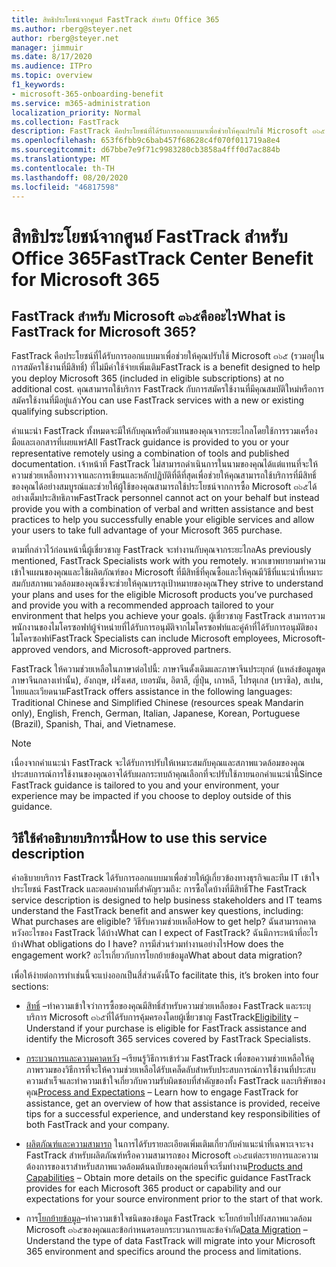 ```yaml
---
title: สิทธิประโยชน์จากศูนย์ FastTrack สำหรับ Office 365
ms.author: rberg@steyer.net
author: rberg@steyer.net
manager: jimmuir
ms.date: 8/17/2020
ms.audience: ITPro
ms.topic: overview
f1_keywords:
- microsoft-365-onboarding-benefit
ms.service: m365-administration
localization_priority: Normal
ms.collection: FastTrack
description: FastTrack คือประโยชน์ที่ได้รับการออกแบบมาเพื่อช่วยให้คุณปรับใช้ Microsoft ๓๖๕ (รวมอยู่ในการสมัครใช้งานที่มีสิทธิ์) ที่ไม่มีค่าใช้จ่ายเพิ่มเติม คุณสามารถใช้บริการ FastTrack กับการสมัครใช้งานที่มีคุณสมบัติใหม่หรือการสมัครใช้งานที่มีอยู่แล้ว
ms.openlocfilehash: 653f6fbb9c6bab457f68628c4f070f011719a8e4
ms.sourcegitcommit: d67bbe7e9f71c9983280cb3858a4fff0d7ac884b
ms.translationtype: MT
ms.contentlocale: th-TH
ms.lasthandoff: 08/20/2020
ms.locfileid: "46817598"
---
```

# <a name="fasttrack-center-benefit-for-microsoft-365"></a><span data-ttu-id="40879-104">สิทธิประโยชน์จากศูนย์ FastTrack สำหรับ Office 365</span><span class="sxs-lookup"><span data-stu-id="40879-104">FastTrack Center Benefit for Microsoft 365</span></span>

## <a name="what-is-fasttrack-for-microsoft-365"></a><span data-ttu-id="40879-105">FastTrack สำหรับ Microsoft ๓๖๕คืออะไร</span><span class="sxs-lookup"><span data-stu-id="40879-105">What is FastTrack for Microsoft 365?</span></span>

<span data-ttu-id="40879-106">FastTrack คือประโยชน์ที่ได้รับการออกแบบมาเพื่อช่วยให้คุณปรับใช้ Microsoft ๓๖๕ (รวมอยู่ในการสมัครใช้งานที่มีสิทธิ์) ที่ไม่มีค่าใช้จ่ายเพิ่มเติม</span><span class="sxs-lookup"><span data-stu-id="40879-106">FastTrack is a benefit designed to help you deploy Microsoft 365 (included in eligible subscriptions) at no additional cost.</span></span> <span data-ttu-id="40879-107">คุณสามารถใช้บริการ FastTrack กับการสมัครใช้งานที่มีคุณสมบัติใหม่หรือการสมัครใช้งานที่มีอยู่แล้ว</span><span class="sxs-lookup"><span data-stu-id="40879-107">You can use FastTrack services with a new or existing qualifying subscription.</span></span>

<span data-ttu-id="40879-108">คำแนะนำ FastTrack ทั้งหมดจะมีให้กับคุณหรือตัวแทนของคุณจากระยะไกลโดยใช้การรวมเครื่องมือและเอกสารที่เผยแพร่</span><span class="sxs-lookup"><span data-stu-id="40879-108">All FastTrack guidance is provided to you or your representative remotely using a combination of tools and published documentation.</span></span> <span data-ttu-id="40879-109">เจ้าหน้าที่ FastTrack ไม่สามารถดำเนินการในนามของคุณได้แต่แทนที่จะให้ความช่วยเหลือทางวาจาและการเขียนและหลักปฏิบัติที่ดีที่สุดเพื่อช่วยให้คุณสามารถใช้บริการที่มีสิทธิ์ของคุณได้อย่างสมบูรณ์และช่วยให้ผู้ใช้ของคุณสามารถใช้ประโยชน์จากการซื้อ Microsoft ๓๖๕ได้อย่างเต็มประสิทธิภาพ</span><span class="sxs-lookup"><span data-stu-id="40879-109">FastTrack personnel cannot act on your behalf but instead provide you with a combination of verbal and written assistance and best practices to help you successfully enable your eligible services and allow your users to take full advantage of your Microsoft 365 purchase.</span></span>

<span data-ttu-id="40879-110">ตามที่กล่าวไว้ก่อนหน้านี้ผู้เชี่ยวชาญ FastTrack จะทำงานกับคุณจากระยะไกล</span><span class="sxs-lookup"><span data-stu-id="40879-110">As previously mentioned, FastTrack Specialists work with you remotely.</span></span> <span data-ttu-id="40879-111">พวกเขาพยายามทำความเข้าใจแผนของคุณและใช้ผลิตภัณฑ์ของ Microsoft ที่มีสิทธิ์ที่คุณซื้อและให้คุณมีวิธีที่แนะนำที่เหมาะสมกับสภาพแวดล้อมของคุณซึ่งจะช่วยให้คุณบรรลุเป้าหมายของคุณ</span><span class="sxs-lookup"><span data-stu-id="40879-111">They strive to understand your plans and uses for the eligible Microsoft products you’ve purchased and provide you with a recommended approach tailored to your environment that helps you achieve your goals.</span></span> <span data-ttu-id="40879-112">ผู้เชี่ยวชาญ FastTrack สามารถรวมพนักงานของไมโครซอฟท์ผู้จำหน่ายที่ได้รับการอนุมัติจากไมโครซอฟท์และคู่ค้าที่ได้รับการอนุมัติของไมโครซอฟท์</span><span class="sxs-lookup"><span data-stu-id="40879-112">FastTrack Specialists can include Microsoft employees, Microsoft-approved vendors, and Microsoft-approved partners.</span></span>

<span data-ttu-id="40879-113">FastTrack ให้ความช่วยเหลือในภาษาต่อไปนี้: ภาษาจีนดั้งเดิมและภาษาจีนประยุกต์ (แหล่งข้อมูลพูดภาษาจีนกลางเท่านั้น), อังกฤษ, ฝรั่งเศส, เยอรมัน, อิตาลี, ญี่ปุ่น, เกาหลี, โปรตุเกส (บราซิล), สเปน, ไทยและเวียดนาม</span><span class="sxs-lookup"><span data-stu-id="40879-113">FastTrack offers assistance in the following languages: Traditional Chinese and Simplified Chinese (resources speak Mandarin only), English, French, German, Italian, Japanese, Korean, Portuguese (Brazil), Spanish, Thai, and Vietnamese.</span></span>

> [!NOTE]
> <span data-ttu-id="40879-114">เนื่องจากคำแนะนำ FastTrack จะได้รับการปรับให้เหมาะสมกับคุณและสภาพแวดล้อมของคุณประสบการณ์การใช้งานของคุณอาจได้รับผลกระทบถ้าคุณเลือกที่จะปรับใช้ภายนอกคำแนะนำนี้</span><span class="sxs-lookup"><span data-stu-id="40879-114">Since FastTrack guidance is tailored to you and your environment, your experience may be impacted if you choose to deploy outside of this guidance.</span></span>

## <a name="how-to-use-this-service-description"></a><span data-ttu-id="40879-115">วิธีใช้คำอธิบายบริการนี้</span><span class="sxs-lookup"><span data-stu-id="40879-115">How to use this service description</span></span>

<span data-ttu-id="40879-116">คำอธิบายบริการ FastTrack ได้รับการออกแบบมาเพื่อช่วยให้ผู้เกี่ยวข้องทางธุรกิจและทีม IT เข้าใจประโยชน์ FastTrack และตอบคำถามที่สำคัญรวมถึง: การซื้อใดบ้างที่มีสิทธิ์</span><span class="sxs-lookup"><span data-stu-id="40879-116">The FastTrack service description is designed to help business stakeholders and IT teams understand the FastTrack benefit and answer key questions, including: What purchases are eligible?</span></span> <span data-ttu-id="40879-117">วิธีรับความช่วยเหลือ</span><span class="sxs-lookup"><span data-stu-id="40879-117">How to get help?</span></span> <span data-ttu-id="40879-118">ฉันสามารถคาดหวังอะไรของ FastTrack ได้บ้าง</span><span class="sxs-lookup"><span data-stu-id="40879-118">What can I expect of FastTrack?</span></span> <span data-ttu-id="40879-119">ฉันมีภาระหน้าที่อะไรบ้าง</span><span class="sxs-lookup"><span data-stu-id="40879-119">What obligations do I have?</span></span> <span data-ttu-id="40879-120">การมีส่วนร่วมทำงานอย่างไร</span><span class="sxs-lookup"><span data-stu-id="40879-120">How does the engagement work?</span></span> <span data-ttu-id="40879-121">อะไรเกี่ยวกับการโยกย้ายข้อมูล</span><span class="sxs-lookup"><span data-stu-id="40879-121">What about data migration?</span></span>

<span data-ttu-id="40879-122">เพื่อให้ง่ายต่อการทำเช่นนี้จะแบ่งออกเป็นสี่ส่วนดังนี้</span><span class="sxs-lookup"><span data-stu-id="40879-122">To facilitate this, it’s broken into four sections:</span></span>

  - <span data-ttu-id="40879-123">[สิทธิ์](eligibility.md) –ทำความเข้าใจว่าการซื้อของคุณมีสิทธิ์สำหรับความช่วยเหลือของ FastTrack และระบุบริการ Microsoft ๓๖๕ที่ได้รับการคุ้มครองโดยผู้เชี่ยวชาญ FastTrack</span><span class="sxs-lookup"><span data-stu-id="40879-123">[Eligibility](eligibility.md) – Understand if your purchase is eligible for FastTrack assistance and identify the Microsoft 365 services covered by FastTrack Specialists.</span></span>

  - <span data-ttu-id="40879-124">[กระบวนการและความคาดหวัง](process-and-expectations.md) –เรียนรู้วิธีการเข้าร่วม FastTrack เพื่อขอความช่วยเหลือให้ดูภาพรวมของวิธีการที่จะให้ความช่วยเหลือได้รับเคล็ดลับสำหรับประสบการณ์การใช้งานที่ประสบความสำเร็จและทำความเข้าใจเกี่ยวกับความรับผิดชอบที่สำคัญของทั้ง FastTrack และบริษัทของคุณ</span><span class="sxs-lookup"><span data-stu-id="40879-124">[Process and Expectations](process-and-expectations.md) – Learn how to engage FastTrack for assistance, get an overview of how that assistance is provided, receive tips for a successful experience, and understand key responsibilities of both FastTrack and your company.</span></span>

  - <span data-ttu-id="40879-125">[ผลิตภัณฑ์และความสามารถ](products-and-capabilities.md) ในการได้รับรายละเอียดเพิ่มเติมเกี่ยวกับคำแนะนำที่เฉพาะเจาะจง FastTrack สำหรับผลิตภัณฑ์หรือความสามารถของ Microsoft ๓๖๕แต่ละรายการและความต้องการของเราสำหรับสภาพแวดล้อมต้นฉบับของคุณก่อนที่จะเริ่มทำงาน</span><span class="sxs-lookup"><span data-stu-id="40879-125">[Products and Capabilities](products-and-capabilities.md) – Obtain more details on the specific guidance FastTrack provides for each Microsoft 365 product or capability and our expectations for your source environment prior to the start of that work.</span></span>

  - <span data-ttu-id="40879-126">การ[โยกย้ายข้อมูล](data-migration.md)–ทำความเข้าใจชนิดของข้อมูล FastTrack จะโยกย้ายไปยังสภาพแวดล้อม Microsoft ๓๖๕ของคุณและข้อกำหนดรอบกระบวนการและข้อจำกัด</span><span class="sxs-lookup"><span data-stu-id="40879-126">[Data Migration](data-migration.md) – Understand the type of data FastTrack will migrate into your Microsoft 365 environment and specifics around the process and limitations.</span></span>
